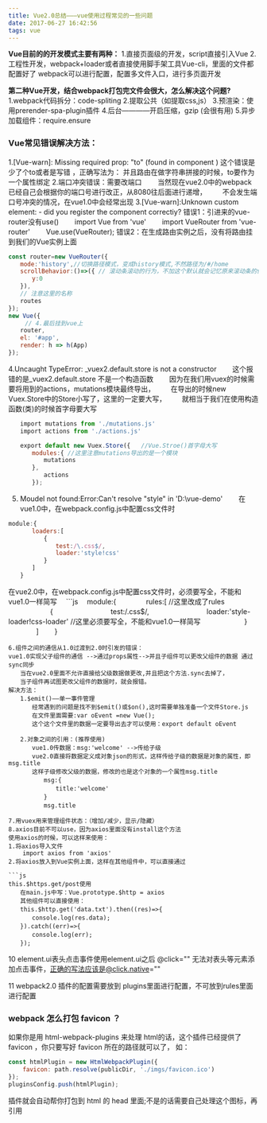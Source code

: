 ```yaml
---
title: Vue2.0总结———vue使用过程常见的一些问题
date: 2017-06-27 16:42:56
tags: vue
---
```


**Vue目前的的开发模式主要有两种：**
1.直接页面级的开发，script直接引入Vue
2.工程性开发，webpack+loader或者直接使用脚手架工具Vue-cli，里面的文件都配置好了
webpack可以进行配置，配置多文件入口，进行多页面开发

**第二种Vue开发，结合webpack打包完文件会很大，怎么解决这个问题?**
1.webpack代码拆分：code-spliting
2.提取公共（如提取css,js）
3.预渲染：使用prerender-spa-plugin插件
4.后台————开启压缩，gzip	(会很有用)
5.异步加载组件：require.ensure

<!--more-->

### Vue常见错误解决方法：
1.[Vue-warn]:	Missing required prop: "to"  (found in component <router-link>)
这个错误是<router-link>少了个to或者是写错 ，正确写法为：<router-link to="/home">
并且路由在做字符串拼接的时候，to要作为一个属性绑定 <router-link :to="'/home/'+item.id">
2.端口冲突错误：需要改端口
　　当然现在vue2.0中的webpack 已经自己会根据你的端口号进行改正，从8080往后面进行递增，
　　不会发生端口号冲突的情况，在vue1.0中会经常出现
3.[Vue-warn]:Unknown custom element: <router-link> - did you register the component correctiy?
错误1：引进来的vue-router没有use()
　　import Vue from 'vue'
　　import VueRouter from 'vue-router'
　　Vue.use(VueRouter);
错误2：在生成路由实例之后，没有将路由挂到我们的Vue实例上面

```js
const router=new VueRouter({
　　mode:'history',//切换路径模式，变成history模式,不然路径为/#/home
　　scrollBehavior:()=>({ // 滚动条滚动的行为，不加这个默认就会记忆原来滚动条的位置
　　　　y:0
　　}),
　　// 注意这里的名称
　　routes
});
new Vue({
　   // 4.最后挂到vue上
　　router,
　　el: '#app',
　　render: h => h(App)
});
```
4.Uncaught TypeError: _vuex2.default.store is not a constructor
　　这个报错的是_vuex2.default.store 不是一个构造函数
　　因为在我们用vuex的时候需要将用到的actions，mutations模块最终导出，
　　在导出的时候new Vuex.Store中的Store小写了，这里的一定要大写，
　　就相当于我们在使用构造函数(类)的时候首字母要大写
```js
　　import mutations from './mutations.js'
　　import actions from './actions.js'

　　export default new Vuex.Store({	//Vue.Stroe()首字母大写
　　　　modules:{ //这里注意mutations导出的是一个模块
　　　　　　mutations
　　　　},
　　　　　　actions
　　　　});
```
5. Moudel not found:Error:Can't resolve "style" in 'D:\vue-demo'
　　在vue1.0中，在webpack.config.js中配置css文件时
```js　
module:{
　　　　loaders:[
　　　　　　{
　　　　　　　　test:/\.css$/,
　　　　　　　　loader:'style!css'
　　　　　　}
　　　　]
　　}
```
在vue2.0中，在webpack.config.js中配置css文件时，必须要写全，不能和vue1.0一样简写
　```js　
module:{
　　　　rules:[	//这里改成了rules
　　　　　　{
　　　　　　　　test:/\.css$/,
　　　　　　　　loader:'style-loader!css-loader' //这里必须要写全，不能和vue1.0一样简写
　　　　　　}
　　　　]
　　}
```
6.组件之间的通信从1.0过渡到2.0时引发的错误：
vue1.0实现父子组件的通信 -->通过props属性-->并且子组件可以更改父组件的数据 通过sync同步
　　当在vue2.0里面不允许直接给父级数据做更改,并且把这个方法.sync去掉了，
　　当子组件再试图更改父组件的数据时，就会报错。
解决方法：
　　1.$emit()——单一事件管理
　　　　经常遇到的问题是找不到$emit()或$on(),这时需要单独准备一个文件Store.js
　　　　在文件里面需要:var oEvent =new Vue();
　　　　这个这个文件里的数据一定要导出去才可以使用：export default oEvent

　　2.对象之间的引用：(推荐使用)
　　　　vue1.0传数据：msg:'welcome' -->传给子级
　　　　vue2.0直接将数据定义成对象json的形式，这样传给子级的数据是对象的属性，即msg.title
　　　　这样子级修改父级的数据，修改的也是这个对象的一个属性msg.title
　　　　　　msg:{
　　　　　　　　title:'welcome'
　　　　　　}
　　　　　　msg.title

7.用vuex用来管理组件状态：（增加/减少，显示/隐藏）
8.axios目前不可以use，因为axios里面没有install这个方法
使用axios的时候，可以这样来使用：
1.将axios导入文件
    import axios from 'axios'
2.将axios放入到Vue实例上面，这样在其他组件中，可以直接通过

```js
this.$https.get/post使用
　　在main.js中写：Vue.prototype.$http = axios
　　其他组件可以直接使用：
　　this.$http.get('data.txt').then((res)=>{
　　　　console.log(res.data);
　　}).catch((err)=>{
　　　　console.log(err);
　　});
```

10 element.ui表头点击事件使用element.ui之后 @click="" 无法对表头等元素添加点击事件，正确的写法应该是@click.native=""

11 webpack2.0 插件的配置需要放到 plugins里面进行配置，不可放到rules里面进行配置

### webpack 怎么打包 favicon ？

如果你是用 html-webpack-plugins 来处理 html的话，这个插件已经提供了 favicon ，你只要写好 favicon 所在的路径就可以了， 如：

```js
const htmlPlugin = new HtmlWebpackPlugin({
    favicon: path.resolve(publicDir, './imgs/favicon.ico')
});
pluginsConfig.push(htmlPlugin);
```
插件就会自动帮你打包到 html 的 head 里面;不是的话需要自己处理这个图标，再引用


